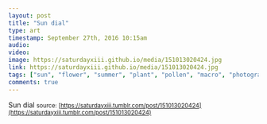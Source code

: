 ```yaml
---
layout: post
title: "Sun dial"
type: art
timestamp: September 27th, 2016 10:15am
audio: 
video: 
image: https://saturdayxiii.github.io/media/151013020424.jpg
link: https://saturdayxiii.github.io/media/151013020424.jpg
tags: ["sun", "flower", "summer", "plant", "pollen", "macro", "photography"]
comments: true
---
```

Sun dial
<small>source: [https://saturdayxiii.tumblr.com/post/151013020424](https://saturdayxiii.tumblr.com/post/151013020424)</small>